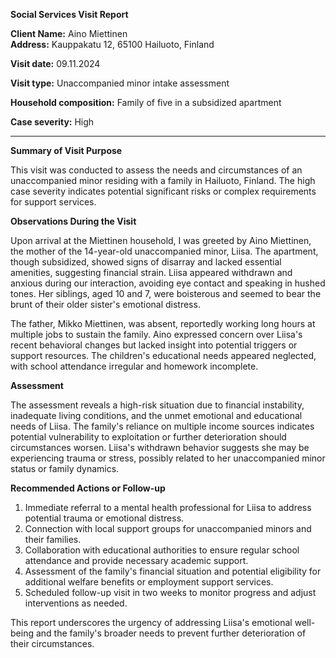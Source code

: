**Social Services Visit Report**

**Client Name:** Aino Miettinen  
**Address:** Kauppakatu 12, 65100 Hailuoto, Finland  

**Visit date:** 09.11.2024

**Visit type:** Unaccompanied minor intake assessment

**Household composition:** Family of five in a subsidized apartment

**Case severity:** High

---

**Summary of Visit Purpose**

This visit was conducted to assess the needs and circumstances of an unaccompanied minor residing with a family in Hailuoto, Finland. The high case severity indicates potential significant risks or complex requirements for support services.

**Observations During the Visit**

Upon arrival at the Miettinen household, I was greeted by Aino Miettinen, the mother of the 14-year-old unaccompanied minor, Liisa. The apartment, though subsidized, showed signs of disarray and lacked essential amenities, suggesting financial strain. Liisa appeared withdrawn and anxious during our interaction, avoiding eye contact and speaking in hushed tones. Her siblings, aged 10 and 7, were boisterous and seemed to bear the brunt of their older sister's emotional distress.

The father, Mikko Miettinen, was absent, reportedly working long hours at multiple jobs to sustain the family. Aino expressed concern over Liisa's recent behavioral changes but lacked insight into potential triggers or support resources. The children's educational needs appeared neglected, with school attendance irregular and homework incomplete.

**Assessment**

The assessment reveals a high-risk situation due to financial instability, inadequate living conditions, and the unmet emotional and educational needs of Liisa. The family's reliance on multiple income sources indicates potential vulnerability to exploitation or further deterioration should circumstances worsen. Liisa's withdrawn behavior suggests she may be experiencing trauma or stress, possibly related to her unaccompanied minor status or family dynamics.

**Recommended Actions or Follow-up**

1. Immediate referral to a mental health professional for Liisa to address potential trauma or emotional distress.
2. Connection with local support groups for unaccompanied minors and their families.
3. Collaboration with educational authorities to ensure regular school attendance and provide necessary academic support.
4. Assessment of the family's financial situation and potential eligibility for additional welfare benefits or employment support services.
5. Scheduled follow-up visit in two weeks to monitor progress and adjust interventions as needed.

This report underscores the urgency of addressing Liisa's emotional well-being and the family's broader needs to prevent further deterioration of their circumstances.